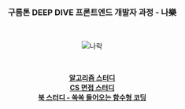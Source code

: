 <div align="center">

### 구름톤 DEEP DIVE 프론트엔드 개발자 과정 - 나樂

&nbsp;

![나락](https://avatars.githubusercontent.com/u/179302970?s=400&u=4968a90b469ffd5e6d8d8abd18e41460f01adb45&v=4)

&nbsp;

[**알고리즘 스터디**](https://github.com/9oormthon-deepdive-narak/algo)  
[**CS 면접 스터디**](https://github.com/9oormthon-deepdive-narak/interview)  
[**북 스터디 - 쏙쏙 들어오는 함수형 코딩**](https://github.com/9oormthon-deepdive-narak/grokking-simplicity)

</div>
